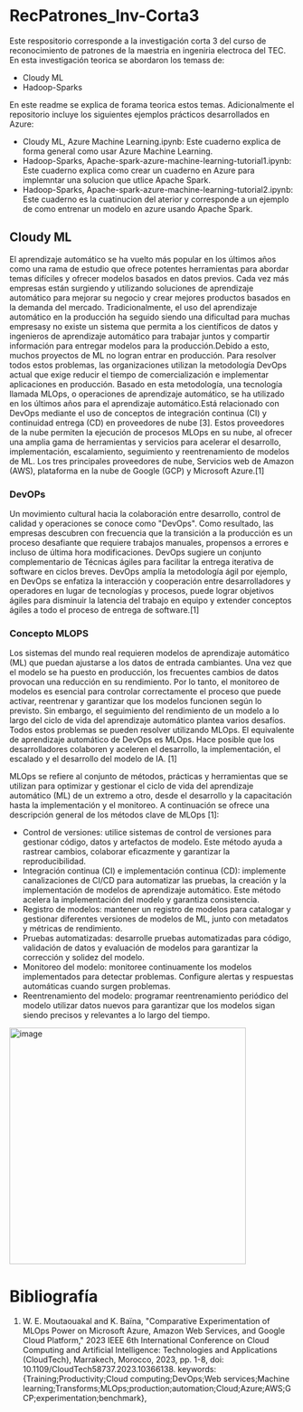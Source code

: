 # RecPatrones_Inv-Corta3
Este respositorio corresponde a la investigación corta 3 del curso de reconocimiento de patrones de la maestria en ingeniria electroca del TEC. En esta investigación teorica se abordaron los temass de:
- Cloudy ML
- Hadoop-Sparks

En este readme se explica de forama teorica estos temas. Adicionalmente el repositorio incluye los siguientes ejemplos prácticos desarrollados en Azure:
- Cloudy ML, Azure Machine Learning.ipynb: Este cuaderno explica de forma general como usar Azure Machine Learning.
- Hadoop-Sparks, Apache-spark-azure-machine-learning-tutorial1.ipynb: Este cuaderno explica como crear un cuaderno en Azure para implemntar una solucion que utlice Apache Spark.
- Hadoop-Sparks, Apache-spark-azure-machine-learning-tutorial2.ipynb: Este cuaderno es la cuatinucion del aterior y corresponde a un ejemplo de como entrenar un modelo en azure usando Apache Spark.

## Cloudy ML

El aprendizaje automático se ha vuelto más popular en los últimos años como una rama de estudio que ofrece potentes herramientas para abordar temas difíciles y ofrecer modelos basados ​​en datos previos. Cada vez más empresas están surgiendo y utilizando soluciones de aprendizaje automático para mejorar su negocio y crear mejores productos basados ​​en la demanda del mercado. Tradicionalmente, el uso del aprendizaje automático en la producción ha seguido siendo una dificultad para muchas empresasy no existe un sistema que permita a los científicos de datos y ingenieros de aprendizaje automático para trabajar juntos y compartir información para entregar modelos para la producción.Debido a esto, muchos proyectos de ML no logran entrar en producción. Para resolver todos estos problemas, las organizaciones utilizan la metodología DevOps actual que exige reducir el tiempo de comercialización e implementar aplicaciones en producción. Basado en esta metodología, una tecnología llamada MLOps, o operaciones de aprendizaje automático, se ha utilizado en los últimos años para el aprendizaje automático.Está relacionado con DevOps mediante el uso de
conceptos de integración continua (CI) y continuidad entrega (CD) en proveedores de nube [3]. Estos proveedores de la nube permiten la ejecución de procesos MLOps en su nube, al ofrecer una amplia gama de herramientas y servicios para acelerar el desarrollo, implementación, escalamiento, seguimiento y reentrenamiento de modelos de ML. Los tres principales proveedores de nube, Servicios web de Amazon (AWS), plataforma en la nube de Google (GCP) y Microsoft Azure.[1]

### DevOPs
Un movimiento cultural hacia la colaboración entre desarrollo, control de calidad y operaciones se conoce como "DevOps". Como resultado, las empresas descubren con frecuencia que la transición a la producción es un proceso desafiante que requiere trabajos manuales, propensos a errores e incluso de última hora modificaciones. DevOps sugiere un conjunto complementario de Técnicas ágiles para facilitar la entrega iterativa de software en ciclos breves. DevOps amplía la metodología ágil por ejemplo, en DevOps se enfatiza la interacción y cooperación entre desarrolladores y operadores en lugar de tecnologías y procesos, puede lograr objetivos ágiles para disminuir la latencia del trabajo en equipo y extender conceptos ágiles a todo el proceso de entrega de software.[1]

### Concepto MLOPS

Los sistemas del mundo real requieren modelos de aprendizaje automático (ML) que puedan ajustarse a los datos de entrada cambiantes. Una vez que el modelo se ha puesto en producción, los frecuentes cambios de datos provocan una reducción en su rendimiento. Por lo tanto, el monitoreo de modelos es esencial para controlar correctamente el proceso que puede activar, reentrenar y garantizar que los modelos funcionen según lo previsto. Sin embargo, el seguimiento del rendimiento de un modelo a lo largo del ciclo de vida del aprendizaje automático plantea varios desafíos. Todos estos problemas se pueden resolver utilizando MLOps. El equivalente de aprendizaje automático de DevOps es MLOps. Hace posible que los desarrolladores colaboren y aceleren el desarrollo, la implementación, el escalado y el desarrollo del modelo de IA. [1]

MLOps se refiere al conjunto de métodos, prácticas y herramientas que se utilizan para optimizar y gestionar el ciclo de vida del aprendizaje automático (ML) de un extremo a otro, desde el desarrollo y la capacitación hasta la implementación y el monitoreo. A continuación se ofrece una descripción general de los métodos clave de MLOps [1]:

- Control de versiones: utilice sistemas de control de versiones para gestionar código, datos y artefactos de modelo. Este método ayuda a rastrear cambios, colaborar eficazmente y garantizar la reproducibilidad.
- Integración continua (CI) e implementación continua (CD): implemente canalizaciones de CI/CD para automatizar las pruebas, la creación y la implementación de modelos de aprendizaje automático. Este método acelera la implementación del modelo y garantiza
consistencia.
-  Registro de modelos: mantener un registro de modelos para catalogar y gestionar diferentes versiones de modelos de ML, junto con metadatos y métricas de rendimiento.
-  Pruebas automatizadas: desarrolle pruebas automatizadas para código, validación de datos y evaluación de modelos para garantizar la corrección y solidez del modelo.
-  Monitoreo del modelo: monitoree continuamente los modelos implementados para detectar problemas. Configure alertas y respuestas automáticas cuando
surgen problemas.
-  Reentrenamiento del modelo: programar reentrenamiento periódico del modelo utilizar datos nuevos para garantizar que los modelos sigan siendo precisos y relevantes a lo largo del tiempo.


<img width="418" alt="image" src="https://github.com/psalazar211/RecPatrones_Inv-Corta3/assets/104046146/dc7b26ae-5b58-40ca-9c37-576824757cec">


# Bibliografía
1. W. E. Moutaouakal and K. Baïna, "Comparative Experimentation of MLOps Power on Microsoft Azure, Amazon Web Services, and Google Cloud Platform," 2023 IEEE 6th International Conference on Cloud Computing and Artificial Intelligence: Technologies and Applications (CloudTech), Marrakech, Morocco, 2023, pp. 1-8, doi: 10.1109/CloudTech58737.2023.10366138. keywords: {Training;Productivity;Cloud computing;DevOps;Web services;Machine learning;Transforms;MLOps;production;automation;Cloud;Azure;AWS;GCP;experimentation;benchmark},

